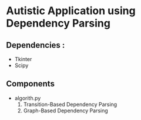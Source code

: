 # Autistic Application using Dependency Parsing

## Dependencies :
- Tkinter
- Scipy

## Components
- algorith.py
    1. Transition-Based Dependency Parsing
    2. Graph-Based Dependency Parsing